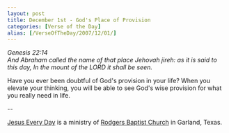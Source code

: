 ```yaml
---
layout: post
title: December 1st - God's Place of Provision
categories: [Verse of the Day]
alias: [/VerseOfTheDay/2007/12/01/]
---
```


_Genesis 22:14  
And Abraham called the name of that place Jehovah jireh: as it is
said to this day, In the mount of the LORD it shall be seen._

Have you ever been doubtful of God's provision in your life? When
you elevate your thinking, you will be able to see God's wise
provision for what you really need in life.

 --

<a href=http://jesuseveryday.net>Jesus Every Day</a> is a ministry of <a href=http://rodgersbaptist.net>Rodgers Baptist Church</a> in Garland, Texas.
